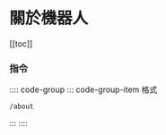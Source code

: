 # 關於機器人

[[toc]]

### 指令

:::: code-group
::: code-group-item 格式
```text:no-line-numbers
/about
```
:::
::::
